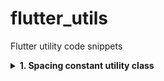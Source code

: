 # flutter_utils
Flutter utility code snippets


<details>
<summary><b> 1. Spacing constant utility class</b></summary>

This class can provide standard spacing constants.

```dart
/// Spacing constants
class Spacing {
  /// Extra small spacing -> 4
  static const int extraSmall = 4;

  /// Small spacing -> 8
  static const int small = 8;

  /// Medium spacing -> 16
  static const int medium = 16;

  /// Large spacing -> 36
  static const int large = 36;

  /// Extra large spacing -> 72
  static const int extraLarge = 72;
}
```
</details>
